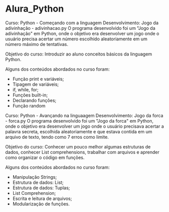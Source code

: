 # Alura_Python

Curso: Python - Começando com a linguagem 
Desenvolvimento: Jogo da adivinhação - adivinhacao.py 
O programa desenvolvido foi um "Jogo da adivinhação" em Python, onde o objetivo era desenvolver um jogo onde o usuário precisa acertar um número escolhido aleatoriamente em um número máximo de tentativas. 

Objetivo do curso: 
Introduzir ao aluno conceitos básicos da linguagem Python. 

Alguns dos conteúdos abordados no curso foram: 
- Função print e variáveis; 
- Tipagem de variáveis; 
- if, while, for; 
- Funções built-in; 
- Declarando funções; 
- Função random

Curso: Python - Avançando na linguaagem 
Desenvolvimento: Jogo da forca - forca.py
O programa desenvolvido foi um "Jogo da forca" em Python, onde o objetivo era desenvolver um jogo onde o usuário precisava acertar a palavra secreta, escolhida aleatoriamente e que estava contida em um arquivo de texto, tendo como 7 erros como limite. 

Objetivo do curso: 
Conhecer um pouco melhor algumas estruturas de dados, conhecer List comprehensions, trabalhar com arquivos e aprender como organizar o código em funções. 

Alguns dos conteúdos abordados no curso foram: 
- Manipulação Strings; 
- Estrutura de dados: List; 
- Estrutura de dados: Tuplas;
- List Comprehension;
- Escrita e leitura de arquivos; 
-  Modularização de funções. 



